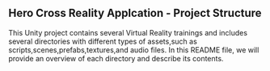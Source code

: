 
<h2>Hero Cross Reality Applcation - Project Structure</h2>
<tr>
<th><p>This Unity project contains several Virtual Reality trainings and includes several
directories with different types of assets,such as scripts,scenes,prefabs,textures,and
audio files. In this README file, we will provide an overview of each directory and describe
its contents.
</th></tr></p>
